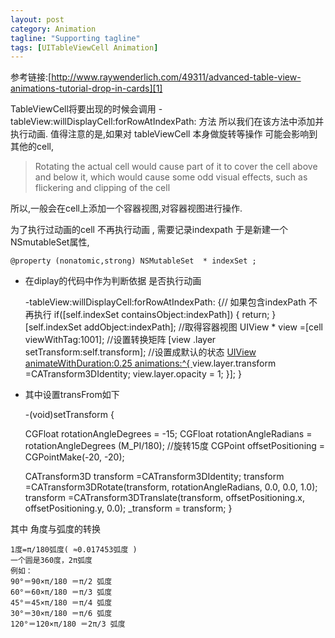 ```yaml
---
layout: post
category: Animation
tagline: "Supporting tagline"
tags: [UITableViewCell Animation]
---
```


参考链接:[http://www.raywenderlich.com/49311/advanced-table-view-animations-tutorial-drop-in-cards][1]

TableViewCell将要出现的时候会调用
-tableView:willDisplayCell:forRowAtIndexPath: 方法
所以我们在该方法中添加并执行动画.
值得注意的是,如果对 tableViewCell 本身做旋转等操作 可能会影响到其他的cell,

> Rotating the actual cell would cause part of it to cover the cell above and below it, which would cause some odd visual effects, such as flickering and clipping of the cell


所以,一般会在cell上添加一个容器视图,对容器视图进行操作.

为了执行过动画的cell 不再执行动画 , 需要记录indexpath 于是新建一个NSmutableSet属性,

	@property (nonatomic,strong) NSMutableSet  * indexSet ;

* 在diplay的代码中作为判断依据 是否执行动画


	-tableView:willDisplayCell:forRowAtIndexPath:
	{// 如果包含indexPath 不再执行
	if([self.indexSet containsObject:indexPath])
	{
	return;
	}
	[self.indexSet addObject:indexPath];
	//取得容器视图
	UIView * view =[cell viewWithTag:1001];
	//设置转换矩阵
	[view .layer setTransform:self.transform];
	//设置成默认的状态
	[UIView animateWithDuration:0.25 animations:^{
	]()view.layer.transform =CATransform3DIdentity;
	view.layer.opacity = 1;
	}];
	}


* 其中设置transFrom如下


	-(void)setTransform
	{
	
	CGFloat rotationAngleDegrees = -15;
	CGFloat rotationAngleRadians = rotationAngleDegrees (M\_PI/180); //旋转15度
	CGPoint offsetPositioning = CGPointMake(-20, -20);
	
	CATransform3D transform =CATransform3DIdentity;
	transform =CATransform3DRotate(transform, rotationAngleRadians, 0.0, 0.0, 1.0);
	transform =CATransform3DTranslate(transform, offsetPositioning.x, offsetPositioning.y, 0.0);
	_transform = transform;
	}

其中 角度与弧度的转换



	1度=π/180弧度( ≈0.017453弧度 ) 
	一个圆是360度，2π弧度
	例如： 
	90°＝90×π/180 ＝π/2 弧度 
	60°＝60×π/180 ＝π/3 弧度 
	45°＝45×π/180 ＝π/4 弧度 
	30°＝30×π/180 ＝π/6 弧度 
	120°＝120×π/180 ＝2π/3 弧度
	

[1]:	http://www.raywenderlich.com/49311/advanced-table-view-animations-tutorial-drop-in-cards